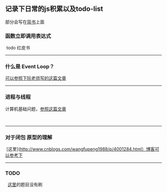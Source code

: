 ## 记录下日常的js积累以及todo-list  
   部分会写在[简书](https://www.jianshu.com/u/526461ebe7f6)上面
 

### 函数立即调用表达式

  todo 红皮书

***


### 什么是 Event Loop？
  
  [可以参照下阮老师写的这篇文章](http://www.ruanyifeng.com/blog/2014/10/event-loop.html)

***

### 进程与线程
  
  计算机基础问题，[参照这篇文章](http://www.ruanyifeng.com/blog/2013/04/processes_and_threads.html)
   
   
 ***

### 对于闭包 原型的理解

  [这里](http://www.cnblogs.com/wangfupeng1988/p/4001284.html）博客可以参考下
  
 ***
 
### TODO

   [这里](http://blog.csdn.net/u014328357/article/details/58587132)的题目没有刷
